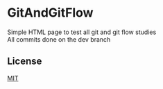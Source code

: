 # GitAndGitFlow

Simple HTML page to test all git and git flow studies<br>
All commits done on the dev branch<br>


## License
[MIT](https://choosealicense.com/licenses/mit/)
